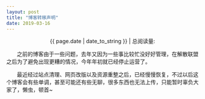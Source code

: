 ```yaml
---
layout: post
title: "博客转移声明"
date: 2019-03-16
---
```

<script async src="//busuanzi.ibruce.info/busuanzi/2.3/busuanzi.pure.mini.js"></script>
<div class="text-muted" style="text-align: center;">
<span class="meta">{{ page.date | date_to_string }}</span> |
<span id="busuanzi_container_site_pv">总阅读量:<span id="busuanzi_value_site_pv"></span></span>
</div>

&#160;&#160;&#160;&#160;&#160;&#160; 之前的博客由于一些问题，去年又因为一些事比较忙没好好管理，在解散联盟之后为了避免出现更糟的情况，今年年初就已经停止运营了。

&#160;&#160;&#160;&#160;&#160;&#160; 最近经过站点清理、网页改版以及资源重整之后，已经慢慢恢复，不过以后这个博客会有些单调，甚至可能还有些无聊，很多东西也无法上传，只能暂时辜负大家了，懒虫，顿首~
